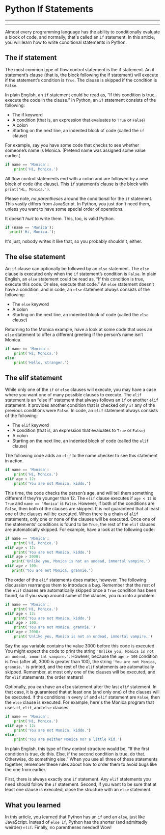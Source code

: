 # Python If Statements
________________________________________________________________________________
<!-- @import "[TOC]" {cmd="toc" depthFrom=2 depthTo=6 orderedList=false} -->
________________________________________________________________________________

Almost every programming language has the ability to conditionally evaluate a
block of code, and normally, that's called an `if` statement. In this article,
you will learn how to write conditional statements in Python.

## The if statement

The most common type of flow control statement is the if statement. An if
statement’s clause (that is, the block following the if statement) will execute
if the statement’s condition is `True`. The clause is skipped if the condition
is `False`.

In plain English, an `if` statement could be read as, “If this condition is
true, execute the code in the clause.” In Python, an `if` statement consists of
the following:

* The if keyword
* A condition (that is, an expression that evaluates to `True` or `False`)
* A colon
* Starting on the next line, an indented block of code (called the `if` clause)

For example, say you have some code that checks to see whether someone’s name is
Monica. (Pretend name was assigned some value earlier.)

```python
if name == 'Monica':
    print('Hi, Monica.')
```

All flow control statements end with a colon and are followed by a new block of
code (the clause). This `if` statement’s clause is the block with `print('Hi,
Monica.')`.

Please note, _no parentheses_ around the conditional for the `if` statement.
This vastly differs from JavaScript. In Python, you just don't need them, unless
you want to have some special order of operations.

It doesn't _hurt_ to write them. This, too, is valid Python.

```python
if (name == 'Monica'):
  print('Hi, Monica.');
```

It's just, nobody writes it like that, so you probably shouldn't, either.

## The else statement

An `if` clause can optionally be followed by an `else` statement. The `else`
clause is executed only when the `if` statement’s condition is `False`. In plain
English, an `else` statement could be read as, “If this condition is true,
execute this code. Or else, execute that code.” An `else` statement doesn’t have
a condition, and in code, an `else` statement always consists of the following:

* The `else` keyword
* A colon
* Starting on the next line, an indented block of code (called the `else`
  clause)

Returning to the Monica example, have a look at some code that uses an `else`
statement to offer a different greeting if the person’s name isn’t Monica.

```python
if name == 'Monica':
    print('Hi, Monica.')
else:
    print('Hello, stranger.')
```

## The elif statement

While only one of the `if` or `else` clauses will execute, you may have a case
where you want one of many possible clauses to execute. The `elif` statement is
an “else if” statement that always follows an `if` or another `elif` statement.
It provides another condition that is checked only `if` any of the previous
conditions were `False`. In code, an `elif` statement always consists of the
following:

* The `elif` keyword
* A condition (that is, an expression that evaluates to `True` or `False`)
* A colon
* Starting on the next line, an indented block of code (called the `elif`
  clause)

The following code adds an `elif` to the name checker to see this statement in
action.

```python
if name == 'Monica':
    print('Hi, Monica.')
elif age < 12:
    print('You are not Monica, kiddo.')
```

This time, the code checks the person’s age, and will tell them something
different if they’re younger than 12. The `elif` clause executes if `age < 12`
is `True` and `name == 'Monica'` is `False`. However, if both of the conditions
are `False`, then both of the clauses are skipped. It is not guaranteed that at
least one of the clauses will be executed. When there is a chain of `elif`
statements, only one or none of the clauses will be executed. Once one of the
statements’ conditions is found to be `True`, the rest of the `elif` clauses are
automatically skipped. For example, have a look at the following code:

```python
if name == 'Monica':
    print('Hi, Monica.')
elif age < 12:
    print('You are not Monica, kiddo.')
elif age > 2000:
   print('Unlike you, Monica is not an undead, immortal vampire.')
elif age > 100:
   print('You are not Monica, grannie.')
```

The order of the `elif` statements does matter, however. The following
discussion rearranges them to introduce a bug. Remember that the rest of the
`elif` clauses are automatically skipped once a `True` condition has been found,
so if you swap around some of the clauses, you run into a problem.

```python
if name == 'Monica':
    print('Hi, Monica.')
elif age < 12:
    print('You are not Monica, kiddo.')
elif age > 100:
    print('You are not Monica, grannie.')
elif age > 2000:
    print('Unlike you, Monica is not an undead, immortal vampire.')
```

Say the `age` variable contains the value 3000 before this code is executed. You
might expect the code to print the string `'Unlike you, Monica is not an undead,
immortal vampire.'`. However, because the `age > 100` condition is `True` (after
all, 3000 is greater than 100), the string `'You are not Monica, grannie.'` is
printed, and the rest of the `elif` statements are automatically skipped.
Remember, at most only one of the clauses will be executed, and for `elif`
statements, the order matters!

Optionally, you can have an `else` statement after the last `elif` statement. In
that case, it is guaranteed that at least one (and only one) of the clauses will
be executed. If the conditions in every `if` and `elif` statement are `False`,
then the `else` clause is executed. For example, here's the Monica program that
uses `if`, `elif`, and `else` clauses.

```python
if name == 'Monica':
    print('Hi, Monica.')
elif age < 12:
    print('You are not Monica, kiddo.')
else:
    print('You are neither Monica nor a little kid.')
```

In plain English, this type of flow control structure would be, “If the first
condition is true, do this. Else, if the second condition is true, do that.
Otherwise, do something else.” When you use all three of these statements
together, remember these rules about how to order them to avoid bugs like the
one from earlier.

First, there is always exactly one `if` statement. Any `elif` statements you
need should follow the `if` statement. Second, if you want to be sure that at
least one clause is executed, close the structure with an `else` statement.

## What you learned

In this article, you learned that Python has an `if` and an `else`, just like
JavaScript. Instead of `else if`, Python has the shorter (and admittedly
weirder) `elif`. Finally, no parentheses needed! Wow!
